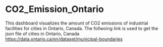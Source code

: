 # CO2_Emission_Ontario
This dashboard visualizes the amount of CO2 emissions of industrial facilities for cities in Ontario, Canada. 
The follwoing link is used to get the json file of cities in Ontario, Canada
https://data.ontario.ca/en/dataset/municipal-boundaries
